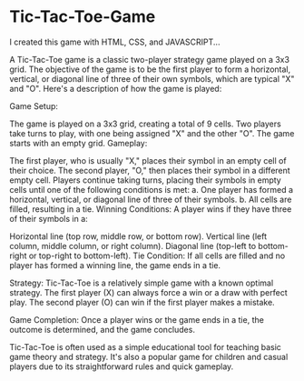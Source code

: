 # Tic-Tac-Toe-Game
I created this game with HTML, CSS, and JAVASCRIPT...


A Tic-Tac-Toe game is a classic two-player strategy game played on a 3x3 grid. The objective of the game is to be the first player to form a horizontal, vertical, or diagonal line of three of their own symbols, which are typical "X" and "O". Here's a description of how the game is played:

Game Setup:

The game is played on a 3x3 grid, creating a total of 9 cells.
Two players take turns to play, with one being assigned "X" and the other "O".
The game starts with an empty grid.
Gameplay:

The first player, who is usually "X," places their symbol in an empty cell of their choice.
The second player, "O," then places their symbol in a different empty cell.
Players continue taking turns, placing their symbols in empty cells until one of the following conditions is met:
a. One player has formed a horizontal, vertical, or diagonal line of three of their symbols.
b. All cells are filled, resulting in a tie.
Winning Conditions:
A player wins if they have three of their symbols in a:

Horizontal line (top row, middle row, or bottom row).
Vertical line (left column, middle column, or right column).
Diagonal line (top-left to bottom-right or top-right to bottom-left).
Tie Condition:
If all cells are filled and no player has formed a winning line, the game ends in a tie.

Strategy:
Tic-Tac-Toe is a relatively simple game with a known optimal strategy. The first player (X) can always force a win or a draw with perfect play. The second player (O) can win if the first player makes a mistake.

Game Completion:
Once a player wins or the game ends in a tie, the outcome is determined, and the game concludes.

Tic-Tac-Toe is often used as a simple educational tool for teaching basic game theory and strategy. It's also a popular game for children and casual players due to its straightforward rules and quick gameplay.
